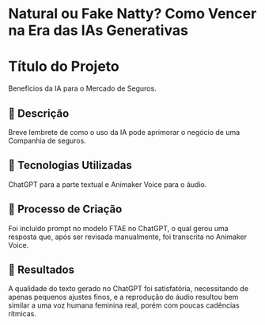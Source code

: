 # Natural ou Fake Natty? Como Vencer na Era das IAs Generativas

# Título do Projeto 
Benefícios da IA para o Mercado de Seguros.

## 📒 Descrição
Breve lembrete de como o uso da IA pode aprimorar o negócio de uma Companhia de seguros.

## 🤖 Tecnologias Utilizadas
ChatGPT para a parte textual e Animaker Voice para o áudio.

## 🧐 Processo de Criação
Foi incluído prompt no modelo FTAE no ChatGPT, o qual gerou uma resposta que, após ser revisada manualmente, foi transcrita no Animaker Voice.

## 🚀 Resultados
A qualidade do texto gerado no ChatGPT foi satisfatória, necessitando de apenas pequenos ajustes finos, e a reprodução do áudio resultou bem similar a uma voz humana feminina real, porém com poucas cadências rítmicas.
